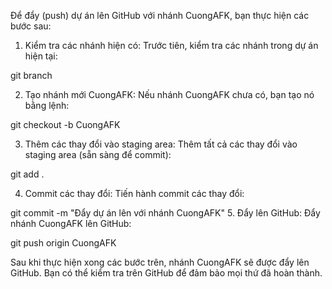 Để đẩy (push) dự án lên GitHub với nhánh CuongAFK, bạn thực hiện các bước sau:

1. Kiểm tra các nhánh hiện có:
Trước tiên, kiểm tra các nhánh trong dự án hiện tại:

git branch

2. Tạo nhánh mới CuongAFK:
Nếu nhánh CuongAFK chưa có, bạn tạo nó bằng lệnh:

git checkout -b CuongAFK

3. Thêm các thay đổi vào staging area:
Thêm tất cả các thay đổi vào staging area (sẵn sàng để commit):

git add .

4. Commit các thay đổi:
Tiến hành commit các thay đổi:

git commit -m "Đẩy dự án lên với nhánh CuongAFK"
5. Đẩy lên GitHub:
Đẩy nhánh CuongAFK lên GitHub:

git push origin CuongAFK

Sau khi thực hiện xong các bước trên, nhánh CuongAFK sẽ được đẩy lên GitHub. Bạn có thể kiểm tra trên GitHub để đảm bảo mọi thứ đã hoàn thành.